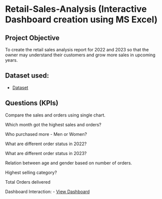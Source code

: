 # Retail-Sales-Analysis (Interactive Dashboard creation using MS Excel)
## Project Objective
To create the retail sales analysis report for 2022 and 2023 so that the owner may understand their customers and grow more sales in upcoming years.


## Dataset used:
- <a href="https://github.com/Nisha-ee/Data-Analysis-Dashboard/blob/main/Retail%20Sales%20Analysis%20Dashboard.xlsx">Dataset</a>


## Questions (KPIs)
Compare the sales and orders using single chart.

Which month got the highest sales and orders?

Who purchased more - Men or Women?

What are different order status in 2022?

What are different order status in 2023?

Relation between age and gender based on number of orders.

Highest selling category?

Total Orders delivered

Dashboard Interaction: - <a href="https://github.com/Nisha-ee/Data-Analysis-Dashboard/blob/main/Retail%20Sales%20Analysis%20Dashboard.xlsx">View Dashboard</a>

